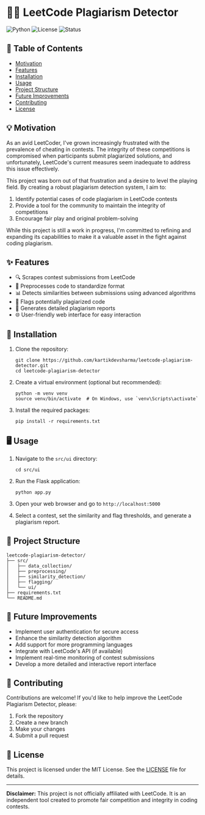 


# 🕵️‍♂️ LeetCode Plagiarism Detector

![Python](https://img.shields.io/badge/Python-3.7%2B-blue)
![License](https://img.shields.io/badge/License-MIT-green)
![Status](https://img.shields.io/badge/Status-Work%20in%20Progress-yellow)

## 📜 Table of Contents
- [Motivation](#-motivation)
- [Features](#-features)
- [Installation](#-installation)
- [Usage](#-usage)
- [Project Structure](#-project-structure)
- [Future Improvements](#-future-improvements)
- [Contributing](#-contributing)
- [License](#-license)

## 💡 Motivation

As an avid LeetCoder, I've grown increasingly frustrated with the prevalence of cheating in contests. The integrity of these competitions is compromised when participants submit plagiarized solutions, and unfortunately, LeetCode's current measures seem inadequate to address this issue effectively.

This project was born out of that frustration and a desire to level the playing field. By creating a robust plagiarism detection system, I aim to:

1. Identify potential cases of code plagiarism in LeetCode contests
2. Provide a tool for the community to maintain the integrity of competitions
3. Encourage fair play and original problem-solving

While this project is still a work in progress, I'm committed to refining and expanding its capabilities to make it a valuable asset in the fight against coding plagiarism.

## ✨ Features

- 🔍 Scrapes contest submissions from LeetCode
- 🧹 Preprocesses code to standardize format
- 📊 Detects similarities between submissions using advanced algorithms
- 🚩 Flags potentially plagiarized code
- 📝 Generates detailed plagiarism reports
- 🌐 User-friendly web interface for easy interaction

## 🚀 Installation

1. Clone the repository:
   ```
   git clone https://github.com/kartikdevsharma/leetcode-plagiarism-detector.git
   cd leetcode-plagiarism-detector
   ```

2. Create a virtual environment (optional but recommended):
   ```
   python -m venv venv
   source venv/bin/activate  # On Windows, use `venv\Scripts\activate`
   ```

3. Install the required packages:
   ```
   pip install -r requirements.txt
   ```

## 🖥 Usage

1. Navigate to the `src/ui` directory:
   ```
   cd src/ui
   ```

2. Run the Flask application:
   ```
   python app.py
   ```

3. Open your web browser and go to `http://localhost:5000`

4. Select a contest, set the similarity and flag thresholds, and generate a plagiarism report.

## 📁 Project Structure

```
leetcode-plagiarism-detector/
├── src/
│   ├── data_collection/
│   ├── preprocessing/
│   ├── similarity_detection/
│   ├── flagging/
│   └── ui/
├── requirements.txt
└── README.md
```

## 🔮 Future Improvements

- Implement user authentication for secure access
- Enhance the similarity detection algorithm
- Add support for more programming languages
- Integrate with LeetCode's API (if available)
- Implement real-time monitoring of contest submissions
- Develop a more detailed and interactive report interface

## 🤝 Contributing

Contributions are welcome! If you'd like to help improve the LeetCode Plagiarism Detector, please:

1. Fork the repository
2. Create a new branch
3. Make your changes
4. Submit a pull request

## 📄 License

This project is licensed under the MIT License. See the [LICENSE](LICENSE) file for details.

---

**Disclaimer:** This project is not officially affiliated with LeetCode. It is an independent tool created to promote fair competition and integrity in coding contests.


